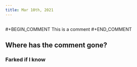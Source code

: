 ```yaml
---
title: Mar 10th, 2021
---
```


##
#+BEGIN_COMMENT
This is a comment
#+END_COMMENT
## Where has the comment gone?
### Farked if I know
##
